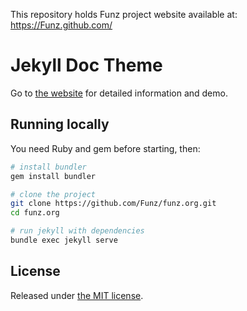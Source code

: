 This repository holds Funz project website available at: https://Funz.github.com/


# Jekyll Doc Theme

Go to [the website](https://aksakalli.github.io/jekyll-doc-theme/) for detailed information and demo.

## Running locally

You need Ruby and gem before starting, then:

```bash
# install bundler
gem install bundler

# clone the project
git clone https://github.com/Funz/funz.org.git
cd funz.org

# run jekyll with dependencies
bundle exec jekyll serve
```

## License

Released under [the MIT license](LICENSE).
